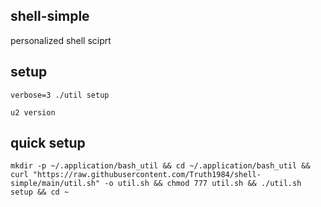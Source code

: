## shell-simple

personalized shell sciprt

## setup

`verbose=3 ./util setup`

`u2 version`

## quick setup

`mkdir -p ~/.application/bash_util && cd ~/.application/bash_util && curl "https://raw.githubusercontent.com/Truth1984/shell-simple/main/util.sh" -o util.sh && chmod 777 util.sh && ./util.sh setup && cd ~`
